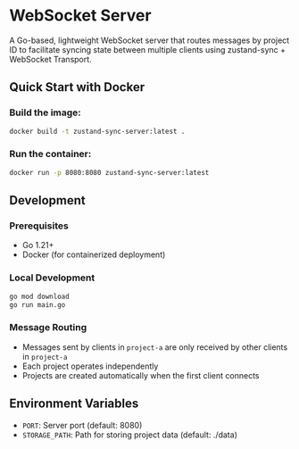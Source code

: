 # WebSocket Server

A Go-based, lightweight WebSocket server that routes messages by project ID to facilitate syncing state between multiple clients using zustand-sync + WebSocket Transport.

## Quick Start with Docker

### Build the image:

```bash
docker build -t zustand-sync-server:latest .
```

### Run the container:

```bash
docker run -p 8080:8080 zustand-sync-server:latest
```

## Development

### Prerequisites

- Go 1.21+
- Docker (for containerized deployment)

### Local Development

```bash
go mod download
go run main.go
```

### Message Routing

- Messages sent by clients in `project-a` are only received by other clients in `project-a`
- Each project operates independently
- Projects are created automatically when the first client connects

## Environment Variables

- `PORT`: Server port (default: 8080)
- `STORAGE_PATH`: Path for storing project data (default: ./data)
